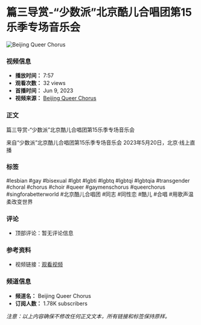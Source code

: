# 篇三导赏-“少数派”北京酷儿合唱团第15乐季专场音乐会

![Beijing Queer Chorus](https://yt3.ggpht.com/1fhUuD7nnbQWPCHUvWqGOwaAwvTHLaVbIxQFcW8gzoWaYjjXPJWUxePq11a5SVjebVCAe6ND=s48-c-k-c0x00ffffff-no-rj)

### 视频信息
- **播放时间：** 7:57
- **观看次数：** 32 views
- **首播时间：** Jun 9, 2023
- **视频来源：** [Beijing Queer Chorus](https://www.youtube.com/channel/UCNMAnNY_93rND1mh8qRP7fQ)

### 正文
篇三导赏-“少数派”北京酷儿合唱团第15乐季专场音乐会

来自“少数派”北京酷儿合唱团第15乐季专场音乐会 2023年5月20日，北京·线上直播

### 标签
#lesbian #gay #bisexual #lgbt #lgbti #lgbtq #lgbtqi #lgbtqia #transgender #choral #chorus #choir #queer #gaymenschorus #queerchorus #singforabetterworld #北京酷儿合唱团 #同志 #同性恋 #酷儿 #合唱 #用歌声温柔改变世界

### 评论
- 顶部评论：暂无评论信息

### 参考资料
- 视频链接：[观看视频](https://www.youtube.com/watch?v=jjJ0nwxyHf8&list=PLTQlTZGcqYjvPk8xIZAEavjZ1yd1wrS6t)

### 频道信息
- **频道名：** Beijing Queer Chorus
- **订阅人数：** 1.78K subscribers

*注意：以上内容确保不修改任何正文文本，所有链接和标签保持原样。*